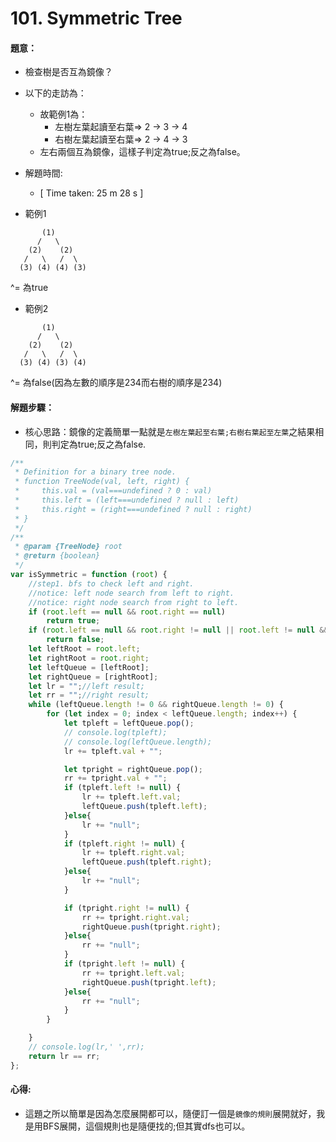 # 101. Symmetric Tree
  
#### 題意：
  
  - 檢查樹是否互為鏡像？
  - 以下的走訪為：
    - 故範例1為：
        - 左樹左葉起讀至右葉=> 2 -> 3 -> 4
        - 右樹左葉起讀至右葉=> 2 -> 4 -> 3
    - 左右兩個互為鏡像，這樣子判定為true;反之為false。

  - 解題時間:
    - [ Time taken: 25 m 28 s ]
* 範例1
  
```
       (1)
      /   \
    (2)    (2)
   /   \   /  \
  (3) (4) (4) (3)
```
  
^= 為true
  
* 範例2
```
       (1)
      /   \
    (2)    (2)
   /   \   /  \
  (3) (4) (3) (4)
```
  
^= 為false(因為左數的順序是234而右樹的順序是234)


#### 解題步驟：
  
  - 核心思路：鏡像的定義簡單一點就是`左樹左葉起至右葉;右樹右葉起至左葉`之結果相同，則判定為true;反之為false.

``` javascript
/**
 * Definition for a binary tree node.
 * function TreeNode(val, left, right) {
 *     this.val = (val===undefined ? 0 : val)
 *     this.left = (left===undefined ? null : left)
 *     this.right = (right===undefined ? null : right)
 * }
 */
/**
 * @param {TreeNode} root
 * @return {boolean}
 */
var isSymmetric = function (root) {
    //step1. bfs to check left and right.
    //notice: left node search from left to right.
    //notice: right node search from right to left.
    if (root.left == null && root.right == null)
        return true;
    if (root.left == null && root.right != null || root.left != null && root.right == null)
        return false;
    let leftRoot = root.left;
    let rightRoot = root.right;
    let leftQueue = [leftRoot];
    let rightQueue = [rightRoot];
    let lr = "";//left result;
    let rr = "";//right result;
    while (leftQueue.length != 0 && rightQueue.length != 0) {
        for (let index = 0; index < leftQueue.length; index++) {
            let tpleft = leftQueue.pop();
            // console.log(tpleft);
            // console.log(leftQueue.length);
            lr += tpleft.val + "";

            let tpright = rightQueue.pop();
            rr += tpright.val + "";
            if (tpleft.left != null) {
                lr += tpleft.left.val;
                leftQueue.push(tpleft.left);
            }else{
                lr += "null";
            }
            if (tpleft.right != null) {
                lr += tpleft.right.val;
                leftQueue.push(tpleft.right);
            }else{
                lr += "null";
            }

            if (tpright.right != null) {
                rr += tpright.right.val;
                rightQueue.push(tpright.right);
            }else{
                rr += "null";
            }
            if (tpright.left != null) {
                rr += tpright.left.val;
                rightQueue.push(tpright.left);
            }else{
                rr += "null";
            }
        }

    }
    // console.log(lr,' ',rr);
    return lr == rr;
};
```
  
#### 心得:
  
  - 這題之所以簡單是因為怎麼展開都可以，隨便訂一個是`鏡像的規則`展開就好，我是用BFS展開，這個規則也是隨便找的;但其實dfs也可以。